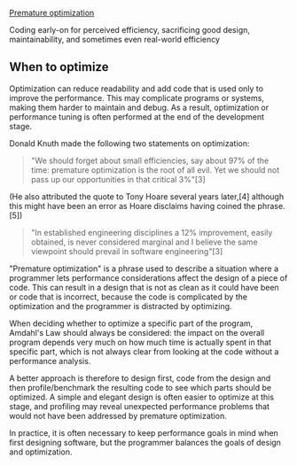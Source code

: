 [Premature optimization](https://en.wikipedia.org/wiki/Program_optimization#When_to_optimize)

Coding early-on for perceived efficiency, sacrificing good design, maintainability, and sometimes even real-world efficiency

## When to optimize

Optimization can reduce readability and add code that is used only to improve the performance. This may complicate programs or systems, making them harder to maintain and debug. As a result, optimization or performance tuning is often performed at the end of the development stage.

Donald Knuth made the following two statements on optimization:

> "We should forget about small efficiencies, say about 97% of the time: premature optimization is the root of all evil. Yet we should not pass up our opportunities in that critical 3%"[3]

(He also attributed the quote to Tony Hoare several years later,[4] although this might have been an error as Hoare disclaims having coined the phrase.[5])

> "In established engineering disciplines a 12% improvement, easily obtained, is never considered marginal and I believe the same viewpoint should prevail in software engineering"[3]

"Premature optimization" is a phrase used to describe a situation where a programmer lets performance considerations affect the design of a piece of code. This can result in a design that is not as clean as it could have been or code that is incorrect, because the code is complicated by the optimization and the programmer is distracted by optimizing.

When deciding whether to optimize a specific part of the program, Amdahl's Law should always be considered: the impact on the overall program depends very much on how much time is actually spent in that specific part, which is not always clear from looking at the code without a performance analysis.

A better approach is therefore to design first, code from the design and then profile/benchmark the resulting code to see which parts should be optimized. A simple and elegant design is often easier to optimize at this stage, and profiling may reveal unexpected performance problems that would not have been addressed by premature optimization.

In practice, it is often necessary to keep performance goals in mind when first designing software, but the programmer balances the goals of design and optimization.
